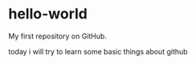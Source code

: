 # hello-world
My first repository on GitHub.


today i will try to learn some basic things about github 
